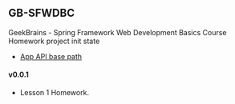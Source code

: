 GB-SFWDBC
---
GeekBrains - Spring Framework Web Development Basics Course Homework project init state

- [App API base path](http://localhost:8080/api/v1)

#### v0.0.1
- Lesson 1 Homework.
